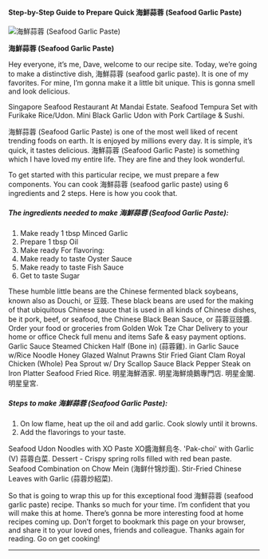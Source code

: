             

#### Step-by-Step Guide to Prepare Quick 海鮮蒜蓉 (Seafood Garlic Paste)

![海鮮蒜蓉 (Seafood Garlic Paste)](https://img-global.cpcdn.com/recipes/c0c45ba7577c75f0/751x532cq70/%e6%b5%b7%e9%ae%ae%e8%92%9c%e8%93%89-seafood-garlic-paste-recipe-main-photo.jpg)

**海鮮蒜蓉 (Seafood Garlic Paste)**

Hey everyone, it’s me, Dave, welcome to our recipe site. Today, we’re going to make a distinctive dish, 海鮮蒜蓉 (seafood garlic paste). It is one of my favorites. For mine, I’m gonna make it a little bit unique. This is gonna smell and look delicious.

Singapore Seafood Restaurant At Mandai Estate. Seafood Tempura Set with Furikake Rice/Udon. Mini Black Garlic Udon with Pork Cartilage & Sushi.

海鮮蒜蓉 (Seafood Garlic Paste) is one of the most well liked of recent trending foods on earth. It is enjoyed by millions every day. It is simple, it’s quick, it tastes delicious. 海鮮蒜蓉 (Seafood Garlic Paste) is something which I have loved my entire life. They are fine and they look wonderful.

To get started with this particular recipe, we must prepare a few components. You can cook 海鮮蒜蓉 (seafood garlic paste) using 6 ingredients and 2 steps. Here is how you cook that.

##### The ingredients needed to make 海鮮蒜蓉 (Seafood Garlic Paste):

1.  Make ready 1 tbsp Minced Garlic
2.  Prepare 1 tbsp Oil
3.  Make ready For flavoring:
4.  Make ready to taste Oyster Sauce
5.  Make ready to taste Fish Sauce
6.  Get to taste Sugar

These humble little beans are the Chinese fermented black soybeans, known also as Douchi, or 豆豉. These black beans are used for the making of that ubiquitous Chinese sauce that is used in all kinds of Chinese dishes, be it pork, beef, or seafood, the Chinese Black Bean Sauce, or 蒜蓉豆豉醬. Order your food or groceries from Golden Wok Tze Char Delivery to your home or office Check full menu and items Safe & easy payment options. Garlic Sauce Steamed Chicken Half (Bone in) (蒜蓉雞). in Garlic Sauce w/Rice Noodle Honey Glazed Walnut Prawns Stir Fried Giant Clam Royal Chicken (Whole) Pea Sprout w/ Dry Scallop Sauce Black Pepper Steak on Iron Platter Seafood Fried Rice. 明星海鮮酒家. 明星海鮮燒鵝專門店. 明星金閣. 明星皇宮.

##### Steps to make 海鮮蒜蓉 (Seafood Garlic Paste):

1.  On low flame, heat up the oil and add garlic. Cook slowly until it browns.
2.  Add the flavorings to your taste.

Seafood Udon Noodles with XO Paste XO醬海鮮烏冬. 'Pak-choi' with Garlic (V) 蒜蓉白菜. Dessert - Crispy spring rolls filled with red bean paste. Seafood Combination on Chow Mein (海鲜什锦炒面). Stir-Fried Chinese Leaves with Garlic (蒜蓉炒紹菜).

So that is going to wrap this up for this exceptional food 海鮮蒜蓉 (seafood garlic paste) recipe. Thanks so much for your time. I’m confident that you will make this at home. There’s gonna be more interesting food at home recipes coming up. Don’t forget to bookmark this page on your browser, and share it to your loved ones, friends and colleague. Thanks again for reading. Go on get cooking!

* * *